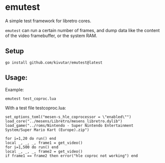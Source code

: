 # emutest

A simple test framework for libretro cores.

`emutest` can run a certain number of frames, and dump data like the content of the video framebuffer, or the system RAM.

## Setup

```
go install github.com/kivutar/emutest@latest
```

## Usage:

Example:

```
emutest test_coproc.lua
```

With a test file testcoproc.lua:

```
set_options_toml("mesen-s_hle_coprocessor = \"enabled\"")
load_core("../mesens/Libretro/mesens_libretro.dylib")
load_game("../roms/Nintendo - Super Nintendo Entertainment System/Super Mario Kart (Europe).zip")

for i=1,20 do run() end
local _, _, _, frame1 = get_video()
for i=1,500 do run() end
local _, _, _, frame2 = get_video()
if frame1 == frame2 then error("hle coproc not working") end

```
